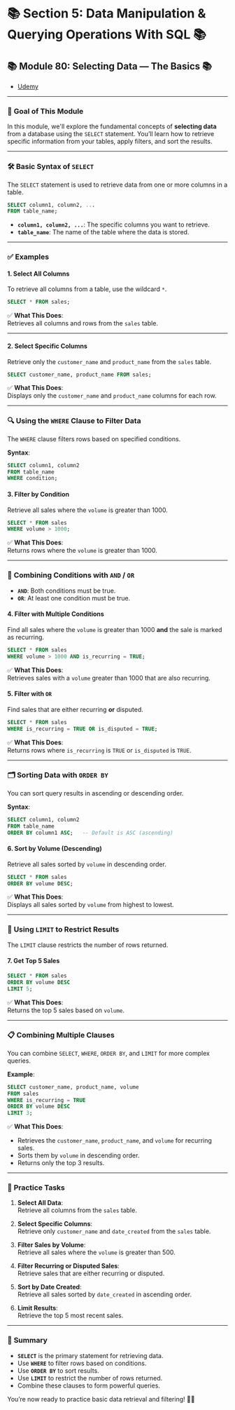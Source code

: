 # 📚 **Section 5: Data Manipulation & Querying Operations With SQL** 📚

## 📚 **Module 80: Selecting Data — The Basics** 📚

- [Udemy](https://www.udemy.com/course/sql-the-complete-developers-guide-mysql-postgresql/learn/lecture/28763228#overview)

---

### 🚀 **Goal of This Module**

In this module, we'll explore the fundamental concepts of **selecting data** from a database using the `SELECT` statement. You’ll learn how to retrieve specific information from your tables, apply filters, and sort the results.

---

### 🛠️ **Basic Syntax of `SELECT`**

The `SELECT` statement is used to retrieve data from one or more columns in a table.

```sql
SELECT column1, column2, ...
FROM table_name;
```

- **`column1, column2, ...`**: The specific columns you want to retrieve.
- **`table_name`**: The name of the table where the data is stored.

---

### ✅ **Examples**

#### 1. **Select All Columns**

To retrieve all columns from a table, use the wildcard `*`.

```sql
SELECT * FROM sales;
```

✅ **What This Does**:  
Retrieves all columns and rows from the `sales` table.

---

#### 2. **Select Specific Columns**

Retrieve only the `customer_name` and `product_name` from the `sales` table.

```sql
SELECT customer_name, product_name FROM sales;
```

✅ **What This Does**:  
Displays only the `customer_name` and `product_name` columns for each row.

---

### 🔍 **Using the `WHERE` Clause to Filter Data**

The `WHERE` clause filters rows based on specified conditions.

**Syntax**:

```sql
SELECT column1, column2
FROM table_name
WHERE condition;
```

#### 3. **Filter by Condition**

Retrieve all sales where the `volume` is greater than 1000.

```sql
SELECT * FROM sales
WHERE volume > 1000;
```

✅ **What This Does**:  
Returns rows where the `volume` is greater than 1000.

---

### 🔄 **Combining Conditions with `AND` / `OR`**

- **`AND`**: Both conditions must be true.
- **`OR`**: At least one condition must be true.

#### 4. **Filter with Multiple Conditions**

Find all sales where the `volume` is greater than 1000 **and** the sale is marked as recurring.

```sql
SELECT * FROM sales
WHERE volume > 1000 AND is_recurring = TRUE;
```

✅ **What This Does**:  
Retrieves sales with a `volume` greater than 1000 that are also recurring.

#### 5. **Filter with `OR`**

Find sales that are either recurring **or** disputed.

```sql
SELECT * FROM sales
WHERE is_recurring = TRUE OR is_disputed = TRUE;
```

✅ **What This Does**:  
Returns rows where `is_recurring` is `TRUE` or `is_disputed` is `TRUE`.

---

### 🗂️ **Sorting Data with `ORDER BY`**

You can sort query results in ascending or descending order.

**Syntax**:

```sql
SELECT column1, column2
FROM table_name
ORDER BY column1 ASC;   -- Default is ASC (ascending)
```

#### 6. **Sort by Volume (Descending)**

Retrieve all sales sorted by `volume` in descending order.

```sql
SELECT * FROM sales
ORDER BY volume DESC;
```

✅ **What This Does**:  
Displays all sales sorted by `volume` from highest to lowest.

---

### 🎯 **Using `LIMIT` to Restrict Results**

The `LIMIT` clause restricts the number of rows returned.

#### 7. **Get Top 5 Sales**

```sql
SELECT * FROM sales
ORDER BY volume DESC
LIMIT 5;
```

✅ **What This Does**:  
Returns the top 5 sales based on `volume`.

---

### 📋 **Combining Multiple Clauses**

You can combine `SELECT`, `WHERE`, `ORDER BY`, and `LIMIT` for more complex queries.

**Example**:

```sql
SELECT customer_name, product_name, volume
FROM sales
WHERE is_recurring = TRUE
ORDER BY volume DESC
LIMIT 3;
```

✅ **What This Does**:

- Retrieves the `customer_name`, `product_name`, and `volume` for recurring sales.
- Sorts them by `volume` in descending order.
- Returns only the top 3 results.

---

### 📝 **Practice Tasks**

1. **Select All Data**:  
   Retrieve all columns from the `sales` table.

2. **Select Specific Columns**:  
   Retrieve only `customer_name` and `date_created` from the `sales` table.

3. **Filter Sales by Volume**:  
   Retrieve all sales where the `volume` is greater than 500.

4. **Filter Recurring or Disputed Sales**:  
   Retrieve sales that are either recurring or disputed.

5. **Sort by Date Created**:  
   Retrieve all sales sorted by `date_created` in ascending order.

6. **Limit Results**:  
   Retrieve the top 5 most recent sales.

---

### 🌟 **Summary**

- **`SELECT`** is the primary statement for retrieving data.
- Use **`WHERE`** to filter rows based on conditions.
- Use **`ORDER BY`** to sort results.
- Use **`LIMIT`** to restrict the number of rows returned.
- Combine these clauses to form powerful queries.

You’re now ready to practice basic data retrieval and filtering! 🚀😊
